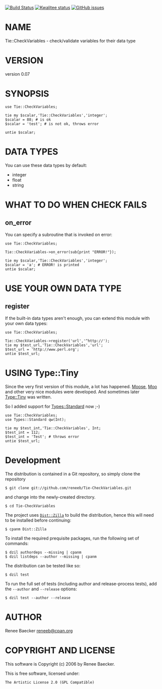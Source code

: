 [![Build Status](https://travis-ci.org/reneeb/Tie-CheckVariables.svg?branch=master)](https://travis-ci.org/reneeb/Tie-CheckVariables)
[![Kwalitee status](http://cpants.cpanauthors.org/dist/Tie-CheckVariables.png)](http://cpants.charsbar.org/dist/overview/Tie-CheckVariables)
[![GitHub issues](https://img.shields.io/github/issues/reneeb/Tie-CheckVariables.svg)](https://github.com/reneeb/Tie-CheckVariables/issues)

# NAME

Tie::CheckVariables - check/validate variables for their data type

# VERSION

version 0.07

# SYNOPSIS

    use Tie::CheckVariables;
    
    tie my $scalar,'Tie::CheckVariables','integer';
    $scalar = 88; # is ok
    $scalar = 'test'; # is not ok, throws error
    
    untie $scalar;

# DATA TYPES

You can use these data types by default:

- integer
- float
- string

# WHAT TO DO WHEN CHECK FAILS

## on\_error

You can specify a subroutine that is invoked on error:

    use Tie::CheckVariables;
    
    Tie::CheckVariables->on_error(sub{print "ERROR!"});
    
    tie my $scalar,'Tie::CheckVariables','integer';
    $scalar = 'a'; # ERROR! is printed
    untie $scalar;

# USE YOUR OWN DATA TYPE

## register

If the built-in data types aren't enough, you can extend this module with your own data types:

    use Tie::CheckVariables;
    
    Tie::CheckVariables->register('url','^http://');
    tie my $test_url,'Tie::CheckVariables','url';
    $test_url = 'http://www.perl.org';
    untie $test_url;

# USING Type::Tiny

Since the very first version of this module, a lot has happened. [Moose](https://metacpan.org/pod/Moose), [Moo](https://metacpan.org/pod/Moo) and other
very nice modules were developed. And sometimes later [Type::Tiny](https://metacpan.org/pod/Type::Tiny) was written.

So I added support for [Types::Standard](https://metacpan.org/pod/Types::Standard) now ;-)

    use Tie::CheckVariables;
    use Types::Standard qw(Int);
    
    tie my $test_int,'Tie::CheckVariables', Int;
    $test_int = 112;
    $test_int = 'Test'; # throws error
    untie $test_url;



# Development

The distribution is contained in a Git repository, so simply clone the
repository

```
$ git clone git://github.com/reneeb/Tie-CheckVariables.git
```

and change into the newly-created directory.

```
$ cd Tie-CheckVariables
```

The project uses [`Dist::Zilla`](https://metacpan.org/pod/Dist::Zilla) to
build the distribution, hence this will need to be installed before
continuing:

```
$ cpanm Dist::Zilla
```

To install the required prequisite packages, run the following set of
commands:

```
$ dzil authordeps --missing | cpanm
$ dzil listdeps --author --missing | cpanm
```

The distribution can be tested like so:

```
$ dzil test
```

To run the full set of tests (including author and release-process tests),
add the `--author` and `--release` options:

```
$ dzil test --author --release
```

# AUTHOR

Renee Baecker <reneeb@cpan.org>

# COPYRIGHT AND LICENSE

This software is Copyright (c) 2006 by Renee Baecker.

This is free software, licensed under:

    The Artistic License 2.0 (GPL Compatible)
